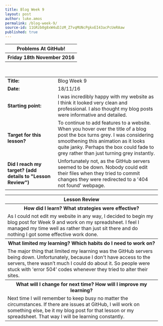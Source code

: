 ```yaml
---
title: Blog Week 9
layout: post
author: luke.amos
permalink: /blog-week-9/
source-id: 11GRzb0g8xW4uDJzM_Z7vqMUNcPgkxEI43acPcUeRAaw
published: true
---
```

<table class="title1">
<tr>
<th><strong>Problems At GitHub!</strong></th>
</tr>
<tr>
<th><strong>Friday 18th November 2016</strong></th>
</tr>
</table>
<br />

<table>
  <tr>
  <td style="width: 150px;"><strong>Title:</strong></td>
    <td>Blog Week 9</td>
  </tr>
  <tr>
  <td style="width: 150px;"><strong>Date:</strong></td>
    <td>18/11/16</td>
  </tr>
  <tr>
  <td style="width: 150px;"><strong>Starting point:</strong></td>
    <td>I was incredibly happy with my website as I think it looked very clean and professional. I also thought my blog posts were informative and detailed.</td>
  </tr>
  <tr>
  <td style="width: 150px;"><strong>Target for this lesson?</strong></td>
    <td>To continue to add features to a website. When you hover over the title of a blog post the box turns grey. I was considering smoothening this animation as it looks quite janky. Perhaps the box could fade to grey rather than just turning grey instantly.</td>
  </tr>
  <tr>
    <td style="width: 150px;"><strong>Did I reach my target? 
    (add details to "Lesson Review")</strong></td>
    <td>Unfortunately not, as the GitHub servers seemed to be down. Nobody could edit their files when they tried to commit changes they were redirected to a '404 not found' webpage.</td>
  </tr>
</table>


<table>
  <tr>
  <th><strong>Lesson Review</strong></th>
  </tr>
  <tr>
  <th><strong>How did I learn? What strategies were effective?</strong></th>
  </tr>
  <tr>
    <td>As I could not edit my website in any way, I decided to begin my blog post for Week 9 and work on my spreadsheet. I feel I managed my time well as rather than just sit there and do nothing I got some effective work done.</td>
  </tr>
  <tr>
  <th><strong>What limited my learning? Which habits do I need to work on?</strong></th>
  </tr>
  <tr>
    <td>The major thing that limited my learning was the GitHub servers being down. Unfortunately, because I don't have access to the servers, there wasn’t much I could do about it. So people were stuck with 'error 504’ codes whenever they tried to alter their sites.</td>
  </tr>
  <tr>
  <th><strong>What will I change for next time? How will I improve my learning?</strong></th>
  </tr>
  <tr>
    <td>Next time I will remember to keep busy no matter the circumstances. If there are issues at GitHub, I will work on something else, be it my blog post for that lesson or my spreadsheet. That way I will be learning constantly. </td>
  </tr>
</table>
<br />

